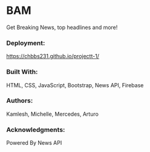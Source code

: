 <h1>BAM</h1>

Get Breaking News, top headlines and more!


<h3>Deployment:</h3>

https://chbbs231.github.io/projectt-1/


<h3>Built With:</h3>

HTML, CSS, JavaScript, Bootstrap, News API, Firebase


<h3>Authors:</h3>

Kamlesh, Michelle, Mercedes, Arturo


<h3>Acknowledgments:</h3>

Powered By News API
